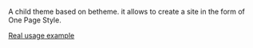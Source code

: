 A child theme based on betheme. it allows to create a site in the form of One Page Style.

<a href="https://starsecurity.ma/">Real usage example</a>
